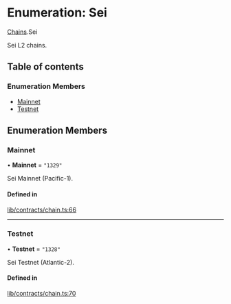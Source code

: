 # Enumeration: Sei

[Chains](../modules/Chains.md).Sei

Sei L2 chains.

## Table of contents

### Enumeration Members

- [Mainnet](Chains.Sei.md#mainnet)
- [Testnet](Chains.Sei.md#testnet)

## Enumeration Members

### Mainnet

• **Mainnet** = ``"1329"``

Sei Mainnet (Pacific-1).

#### Defined in

[lib/contracts/chain.ts:66](https://github.com/threshold-network/tbtc-v2/blob/main/typescript/src/lib/contracts/chain.ts#L66)

___

### Testnet

• **Testnet** = ``"1328"``

Sei Testnet (Atlantic-2).

#### Defined in

[lib/contracts/chain.ts:70](https://github.com/threshold-network/tbtc-v2/blob/main/typescript/src/lib/contracts/chain.ts#L70)
